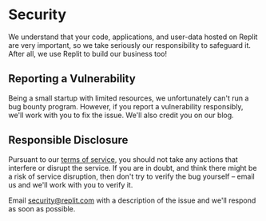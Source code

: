 # Security

We understand that your code, applications, and user-data hosted on Replit are very important, so we
take seriously our responsibility to safeguard it. After all, we use Replit to build our business too!

## Reporting a Vulnerability

Being a small startup with limited resources, we unfortunately can't run a bug bounty program. However, if you report a vulnerability responsibly, we'll work with you to fix the issue. We'll also credit you on our blog.

## Responsible Disclosure

Pursuant to our [terms of service](https://replit.com/site/terms), you should not take any actions
that interfere or disrupt the service. If you are in doubt, and think there might be a risk of service
disruption, then don't try to verify the bug yourself – email us and we'll work with you to verify it.

Email [security@replit.com](mailto:security@replit.com) with a description of the issue and we'll respond as soon as possible.
